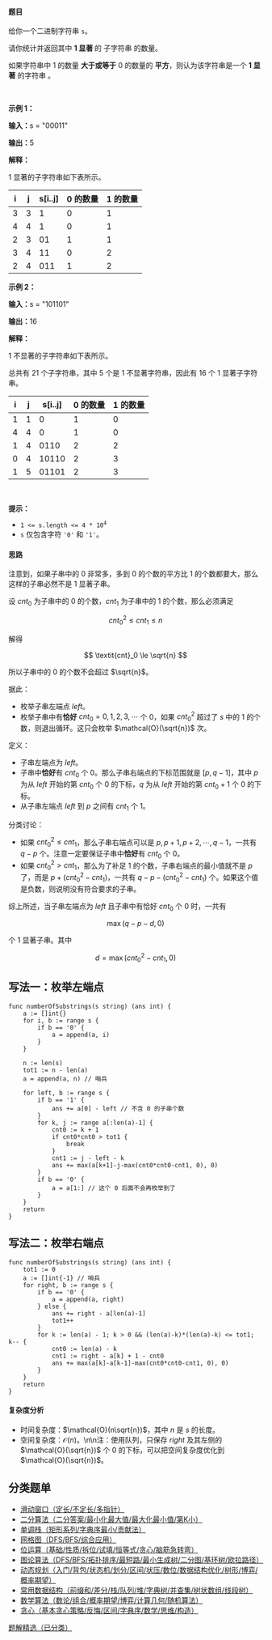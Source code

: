 #### 题目

<p>给你一个二进制字符串 <code>s</code>。</p>

<p>请你统计并返回其中 <strong>1 显著 </strong> 的 <span data-keyword="substring-nonempty">子字符串</span> 的数量。</p>

<p>如果字符串中 1 的数量 <strong>大于或等于</strong> 0 的数量的 <strong>平方</strong>，则认为该字符串是一个 <strong>1 显著</strong> 的字符串 。</p>

<p>&nbsp;</p>

<p><strong class="example">示例 1：</strong></p>

<div class="example-block">
<p><strong>输入：</strong><span class="example-io">s = "00011"</span></p>

<p><strong>输出：</strong><span class="example-io">5</span></p>

<p><strong>解释：</strong></p>

<p>1 显著的子字符串如下表所示。</p>
</div>

<table>
	<thead>
		<tr>
			<th>i</th>
			<th>j</th>
			<th>s[i..j]</th>
			<th>0 的数量</th>
			<th>1 的数量</th>
		</tr>
	</thead>
	<tbody>
		<tr>
			<td>3</td>
			<td>3</td>
			<td>1</td>
			<td>0</td>
			<td>1</td>
		</tr>
		<tr>
			<td>4</td>
			<td>4</td>
			<td>1</td>
			<td>0</td>
			<td>1</td>
		</tr>
		<tr>
			<td>2</td>
			<td>3</td>
			<td>01</td>
			<td>1</td>
			<td>1</td>
		</tr>
		<tr>
			<td>3</td>
			<td>4</td>
			<td>11</td>
			<td>0</td>
			<td>2</td>
		</tr>
		<tr>
			<td>2</td>
			<td>4</td>
			<td>011</td>
			<td>1</td>
			<td>2</td>
		</tr>
	</tbody>
</table>

<p><strong class="example">示例 2：</strong></p>

<div class="example-block">
<p><strong>输入：</strong><span class="example-io">s = "101101"</span></p>

<p><strong>输出：</strong><span class="example-io">16</span></p>

<p><strong>解释：</strong></p>

<p>1 不显著的子字符串如下表所示。</p>

<p>总共有 21 个子字符串，其中 5 个是 1 不显著字符串，因此有 16 个 1 显著子字符串。</p>
</div>

<table>
	<thead>
		<tr>
			<th>i</th>
			<th>j</th>
			<th>s[i..j]</th>
			<th>0 的数量</th>
			<th>1 的数量</th>
		</tr>
	</thead>
	<tbody>
		<tr>
			<td>1</td>
			<td>1</td>
			<td>0</td>
			<td>1</td>
			<td>0</td>
		</tr>
		<tr>
			<td>4</td>
			<td>4</td>
			<td>0</td>
			<td>1</td>
			<td>0</td>
		</tr>
		<tr>
			<td>1</td>
			<td>4</td>
			<td>0110</td>
			<td>2</td>
			<td>2</td>
		</tr>
		<tr>
			<td>0</td>
			<td>4</td>
			<td>10110</td>
			<td>2</td>
			<td>3</td>
		</tr>
		<tr>
			<td>1</td>
			<td>5</td>
			<td>01101</td>
			<td>2</td>
			<td>3</td>
		</tr>
	</tbody>
</table>

<p>&nbsp;</p>

<p><strong>提示：</strong></p>

<ul>
	<li><code>1 &lt;= s.length &lt;= 4 * 10<sup>4</sup></code></li>
	<li><code>s</code> 仅包含字符 <code>'0'</code> 和 <code>'1'</code>。</li>
</ul>

#### 思路

注意到，如果子串中的 $0$ 非常多，多到 $0$ 的个数的平方比 $1$ 的个数都要大，那么这样的子串必然不是 $1$ 显著子串。

设 $\textit{cnt}_0$ 为子串中的 $0$ 的个数，$\textit{cnt}_1$ 为子串中的 $1$ 的个数，那么必须满足

$$
\textit{cnt}_0^2 \le \textit{cnt}_1 \le n
$$

解得

$$
\textit{cnt}_0 \le \sqrt{n}
$$

所以子串中的 $0$ 的个数不会超过 $\sqrt{n}$。

据此：
- 枚举子串左端点 $\textit{left}$。
- 枚举子串中有**恰好** $\textit{cnt}_0 = 0,1,2,3,\cdots$ 个 $0$，如果 $\textit{cnt}_0^2$ 超过了 $s$ 中的 $1$ 的个数，则退出循环。这只会枚举 $\mathcal{O}(\sqrt{n})$ 次。

定义：
- 子串左端点为 $\textit{left}$。
- 子串中**恰好**有 $\textit{cnt}_0$ 个 $0$。那么子串右端点的下标范围就是 $[p,q-1]$，其中 $p$ 为从 $\textit{left}$ 开始的第 $\textit{cnt}_0$ 个 $0$ 的下标，$q$ 为从 $\textit{left}$ 开始的第 $\textit{cnt}_0+1$ 个 $0$ 的下标。
- 从子串左端点 $\textit{left}$ 到 $p$ 之间有 $\textit{cnt}_1$ 个 $1$。

分类讨论：
- 如果 $\textit{cnt}_0^2\le \textit{cnt}_1$，那么子串右端点可以是 $p,p+1,p+2,\cdots, q-1$，一共有 $q-p$ 个。注意一定要保证子串中**恰好**有 $\textit{cnt}_0$ 个 $0$。
- 如果 $\textit{cnt}_0^2> \textit{cnt}_1$，那么为了补足 $1$ 的个数，子串右端点的最小值就不是 $p$ 了，而是 $p + (\textit{cnt}_0^2 - \textit{cnt}_1)$，一共有 $q - p - (\textit{cnt}_0^2 - \textit{cnt}_1)$ 个。如果这个值是负数，则说明没有符合要求的子串。

综上所述，当子串左端点为 $\textit{left}$ 且子串中有恰好 $\textit{cnt}_0$ 个 $0$ 时，一共有

$$
\max(q-p-d, 0)
$$

个 $1$ 显著子串。其中 

$$
d = \max(\textit{cnt}_0^2 - \textit{cnt}_1, 0)
$$

## 写法一：枚举左端点

```
func numberOfSubstrings(s string) (ans int) {
	a := []int{}
	for i, b := range s {
		if b == '0' {
			a = append(a, i)
		}
	}

	n := len(s)
	tot1 := n - len(a)
	a = append(a, n) // 哨兵

	for left, b := range s {
		if b == '1' {
			ans += a[0] - left // 不含 0 的子串个数
		}
		for k, j := range a[:len(a)-1] {
			cnt0 := k + 1
			if cnt0*cnt0 > tot1 {
				break
			}
			cnt1 := j - left - k
			ans += max(a[k+1]-j-max(cnt0*cnt0-cnt1, 0), 0)
		}
		if b == '0' {
			a = a[1:] // 这个 0 后面不会再枚举到了
		}
	}
	return
} 
```

## 写法二：枚举右端点

``` 
func numberOfSubstrings(s string) (ans int) {
	tot1 := 0
	a := []int{-1} // 哨兵
	for right, b := range s {
		if b == '0' {
			a = append(a, right)
		} else {
			ans += right - a[len(a)-1]
			tot1++
		}
		for k := len(a) - 1; k > 0 && (len(a)-k)*(len(a)-k) <= tot1; k-- {
			cnt0 := len(a) - k
			cnt1 := right - a[k] + 1 - cnt0
			ans += max(a[k]-a[k-1]-max(cnt0*cnt0-cnt1, 0), 0)
		}
	}
	return
}
```

#### 复杂度分析

- 时间复杂度：$\mathcal{O}(n\sqrt{n})$，其中 $n$ 是 $s$ 的长度。
- 空间复杂度：$\mathcal{O}(n)$。\n\n注：使用队列，只保存 $\textit{right}$ 及其左侧的 $\mathcal{O}(\sqrt{n})$ 个 $0$ 的下标，可以把空间复杂度优化到 $\mathcal{O}(\sqrt{n})$。

## 分类题单

- [滑动窗口（定长/不定长/多指针）](https://leetcode.cn/circle/discuss/0viNMK/)
- [二分算法（二分答案/最小化最大值/最大化最小值/第K小）](https://leetcode.cn/circle/discuss/SqopEo/)
- [单调栈（矩形系列/字典序最小/贡献法）](https://leetcode.cn/circle/discuss/9oZFK9/)
- [网格图（DFS/BFS/综合应用）](https://leetcode.cn/circle/discuss/YiXPXW/)
- [位运算（基础/性质/拆位/试填/恒等式/贪心/脑筋急转弯）](https://leetcode.cn/circle/discuss/dHn9Vk/)
- [图论算法（DFS/BFS/拓扑排序/最短路/最小生成树/二分图/基环树/欧拉路径）](https://leetcode.cn/circle/discuss/01LUak/)
- [动态规划（入门/背包/状态机/划分/区间/状压/数位/数据结构优化/树形/博弈/概率期望）](https://leetcode.cn/circle/discuss/tXLS3i/)
- [常用数据结构（前缀和/差分/栈/队列/堆/字典树/并查集/树状数组/线段树）](https://leetcode.cn/circle/discuss/mOr1u6/)
- [数学算法（数论/组合/概率期望/博弈/计算几何/随机算法）](https://leetcode.cn/circle/discuss/IYT3ss/)
- [贪心（基本贪心策略/反悔/区间/字典序/数学/思维/构造）](https://leetcode.cn/circle/discuss/g6KTKL/)

[题解精选（已分类）](https://github.com/EndlessCheng/codeforces-go/blob/master/leetcode/SOLUTIONS.md)
